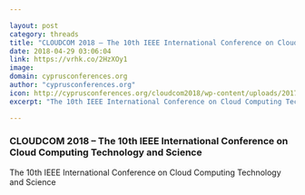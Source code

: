 ```yaml
---

layout: post
category: threads
title: "CLOUDCOM 2018 – The 10th IEEE International Conference on Cloud Computing Technology and Science"
date: 2018-04-29 03:06:04
link: https://vrhk.co/2HzXOy1
image: 
domain: cyprusconferences.org
author: "cyprusconferences.org"
icon: http://cyprusconferences.org/cloudcom2018/wp-content/uploads/2017/12/favicon.png
excerpt: "The 10th IEEE International Conference on Cloud Computing Technology and Science"

---
```


### CLOUDCOM 2018 – The 10th IEEE International Conference on Cloud Computing Technology and Science

The 10th IEEE International Conference on Cloud Computing Technology and Science